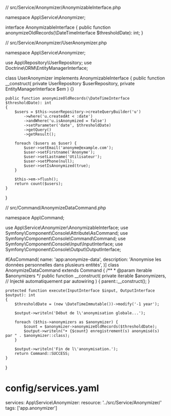 // src/Service/Anonymizer/AnonymizableInterface.php

namespace App\Service\Anonymizer;

interface AnonymizableInterface
{
    public function anonymizeOldRecords(\DateTimeInterface $thresholdDate): int;
}


// src/Service/Anonymizer/UserAnonymizer.php

namespace App\Service\Anonymizer;

use App\Repository\UserRepository;
use Doctrine\ORM\EntityManagerInterface;

class UserAnonymizer implements AnonymizableInterface
{
    public function __construct(
        private UserRepository $userRepository,
        private EntityManagerInterface $em
    ) {}

    public function anonymizeOldRecords(\DateTimeInterface $thresholdDate): int
    {
        $users = $this->userRepository->createQueryBuilder('u')
            ->where('u.createdAt < :date')
            ->andWhere('u.isAnonymized = false')
            ->setParameter('date', $thresholdDate)
            ->getQuery()
            ->getResult();

        foreach ($users as $user) {
            $user->setEmail('anonyme@example.com');
            $user->setFirstname('Anonyme');
            $user->setLastname('Utilisateur');
            $user->setPhone(null);
            $user->setIsAnonymized(true);
        }

        $this->em->flush();
        return count($users);
    }
}


// src/Command/AnonymizeDataCommand.php

namespace App\Command;

use App\Service\Anonymizer\AnonymizableInterface;
use Symfony\Component\Console\Attribute\AsCommand;
use Symfony\Component\Console\Command\Command;
use Symfony\Component\Console\Input\InputInterface;
use Symfony\Component\Console\Output\OutputInterface;

#[AsCommand(
    name: 'app:anonymize-data',
    description: 'Anonymise les données personnelles dans plusieurs entités',
)]
class AnonymizeDataCommand extends Command
{
    /**
     * @param iterable<AnonymizableInterface> $anonymizers
     */
    public function __construct(
        private iterable $anonymizers, // Injecté automatiquement par autowiring
    ) {
        parent::__construct();
    }

    protected function execute(InputInterface $input, OutputInterface $output): int
    {
        $thresholdDate = (new \DateTimeImmutable())->modify('-1 year');

        $output->writeln('Début de l\'anonymisation globale...');

        foreach ($this->anonymizers as $anonymizer) {
            $count = $anonymizer->anonymizeOldRecords($thresholdDate);
            $output->writeln("➤ {$count} enregistrement(s) anonymisé(s) par " . $anonymizer::class);
        }

        $output->writeln('Fin de l\'anonymisation.');
        return Command::SUCCESS;
    }
}



# config/services.yaml
services:
    App\Service\Anonymizer\:
        resource: '../src/Service/Anonymizer/'
        tags: ['app.anonymizer']
